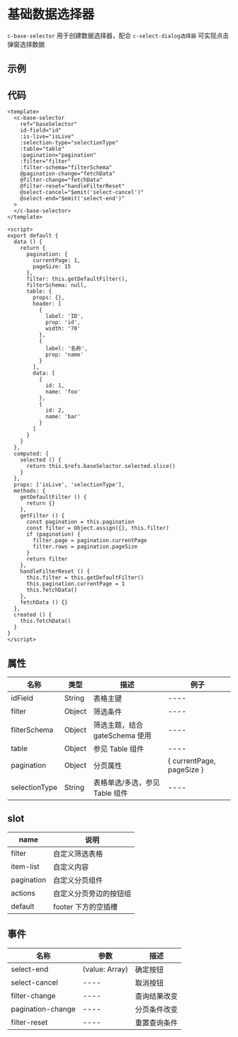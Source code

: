 # 基础数据选择器

`c-base-selector`
用于创建数据选择器，配合 `c-select-dialog选择器` 可实现点击弹窗选择数据

## 示例

<Demo>
  <BaseSelectorDemo />
</Demo>

## 代码

```vue
<template>
  <c-base-selector
    ref="baseSelector"
    id-field="id"
    :is-live="isLive"
    :selection-type="selectionType"
    :table="table"
    :pagination="pagination"
    :filter="filter"
    :filter-schema="filterSchema"
    @pagination-change="fetchData"
    @filter-change="fetchData"
    @filter-reset="handleFilterReset"
    @select-cancel="$emit('select-cancel')"
    @select-end="$emit('select-end')"
  >
  </c-base-selector>
</template>

<script>
export default {
  data () {
    return {
      pagination: {
        currentPage: 1,
        pageSize: 15
      },
      filter: this.getDefaultFilter(),
      filterSchema: null,
      table: {
        props: {},
        header: [
          {
            label: 'ID',
            prop: 'id',
            width: '70'
          },
          {
            label: '名称',
            prop: 'name'
          }
        ],
        data: [
          {
            id: 1,
            name: 'foo'
          },
          {
            id: 2,
            name: 'bar'
          }
        ]
      }
    }
  },
  computed: {
    selected () {
      return this.$refs.baseSelector.selected.slice()
    }
  },
  props: ['isLive', 'selectionType'],
  methods: {
    getDefaultFilter () {
      return {}
    },
    getFilter () {
      const pagination = this.pagination
      const filter = Object.assign({}, this.filter)
      if (pagination) {
        filter.page = pagination.currentPage
        filter.rows = pagination.pageSize
      }
      return filter
    },
    handleFilterReset () {
      this.filter = this.getDefaultFilter()
      this.pagination.currentPage = 1
      this.fetchData()
    },
    fetchData () {}
  },
  created () {
    this.fetchData()
  }
}
</script>
```

## 属性

| 名称          | 类型   | 描述                           | 例子                      |
| ------------- | ------ | ------------------------------ | ------------------------- |
| idField       | String | 表格主键                       | ----                      |
| filter        | Object | 筛选条件                       | ----                      |
| filterSchema  | Object | 筛选主题，结合 gateSchema 使用 | ----                      |
| table         | Object | 参见 Table 组件                | ----                      |
| pagination    | Object | 分页属性                       | { currentPage, pageSize } |
| selectionType | String | 表格单选/多选，参见 Table 组件 | ----                      |

## slot

| name       | 说明                   |
| ---------- | ---------------------- |
| filter     | 自定义筛选表格         |
| item-list  | 自定义内容             |
| pagination | 自定义分页组件         |
| actions    | 自定义分页旁边的按钮组 |
| default    | footer 下方的空插槽    |

## 事件

| 名称              | 参数           | 描述         |
| ----------------- | -------------- | ------------ |
| select-end        | (value: Array) | 确定按钮     |
| select-cancel     | ----           | 取消按钮     |
| filter-change     | ----           | 查询结果改变 |
| pagination-change | ----           | 分页条件改变 |
| filter-reset      | ----           | 重置查询条件 |
